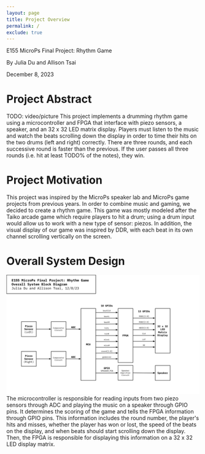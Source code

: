 ```yaml
---
layout: page
title: Project Overview
permalink: /
exclude: true
---
```


E155 MicroPs Final Project: Rhythm Game

By Julia Du and Allison Tsai

December 8, 2023

# Project Abstract
TODO: video/picture
This project implements a drumming rhythm game using a microcontroller and FPGA that interface with piezo sensors, a speaker, and an 32 x 32 LED matrix display. Players must listen to the music and watch the beats scrolling down the display in order to time their hits on the two drums (left and right) correctly. There are three rounds, and each successive round is faster than the previous. If the user passes all three rounds (i.e. hit at least TODO% of the notes), they win.

# Project Motivation
This project was inspired by the MicroPs speaker lab and MicroPs game projects from previous years. In order to combine music and gaming, we decided to create a rhythm game. This game was mostly modeled after the Taiko arcade game which require players to hit a drum; using a drum input would allow us to work with a new type of sensor: piezos. In addition, the visual display of our game was inspired by DDR, with each beat in its own channel scrolling vertically on the screen. 

# Overall System Design
![OverallBlockDiagram](./assets/schematics/OverallBlockDiagram.png)
The microcontroller is responsible for reading inputs from two piezo sensors through ADC and playing the music on a speaker through GPIO pins. It determines the scoring of the game and tells the FPGA information through GPIO pins. This information includes the round number, the player's hits and misses, whether the player has won or lost, the speed of the beats on the display, and when beats should start scrolling down the display. Then, the FPGA is responsible for displaying this information on a 32 x 32 LED display matrix. 